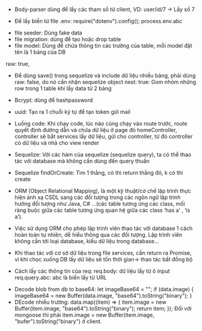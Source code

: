 - Body-parser dùng để lấy các tham số từ client, VD: user/id/7 -> Lấy số 7

- Để lấy biến từ file .env:
  require("dotenv").config();
  process.env.abc

* file seeder: Dùng fake data
* file migration: dùng để tạo hoặc drop table
* file model: Dùng để chứa thông tin các trường của table, mỗi model đặt tên là 1 bảng của DB

raw: true,

- Để dùng save() trong sequelize và include dữ liệu nhiều bảng, phải dùng raw: false, do nó cần nhận sequelize object
  nest: true: Gom nhóm những row trong 1 table khi lấy data từ 2 bảng

- Bcrypt: dùng để hashpassword

* uuid: Tạo ra 1 chuỗi ký tự để tạo token gửi mail

- Luồng code: Khi chạy code, lúc nào cũng chạy vào route trước, route quyết định đường dẫn và chứa dữ liệu ở page đó homeController, controller sẽ bắt services lấy dữ liệu, gửi cho controller, từ đó
  controller có dữ liệu và nhả cho view render

- Sequelize: Với các hàm của sequelize (sequelize query), ta có thể thao tác với database mà không cần dùng đến query thuần
- Sequelize findOrCreate: Tìm 1 thằng, có thì return thằng đó, k có thì create

- ORM (Object Relational Mapping), là một kỹ thuật/cơ chế lập trình thực hiện ánh xạ CSDL sang các đối tượng trong các ngôn ngữ lập trình hướng đối tượng như Java, C# …(các table tương ứng các class, mối ràng buộc giữa các table tương ứng quan hệ giữa các class ‘has a’ , ‘is a’).

- Việc sử dụng ORM cho phép lập trình viên thao tác với database 1 cách hoàn toàn tự nhiên, dễ hiểu thông qua các đối tượng. Lập trình viên không cần tới loại database, kiểu dữ liệu trong database…

- Khi thao tác với cơ sở dữ liệu trong file services, cần return ra Promise, vì khi chọc xuống DB lấy dữ liệu sẽ tốn thời gian-> thao tác bất đồng bộ

- Cách lấy các thông tin của req:
  req.body: dữ liệu lấy từ ô input
  req.query.abc: abc là biến lấy từ URL

* Decode blob from db to base64:
  let imageBase64 = "";
  if (data.image) {
  imageBase64 = new Buffer(data.image, "base64").toString("binary");
  }
* DEcode nhiều trường:
  data.map((item) => {
  item.image = new Buffer(item.image, "base64").toString("binary");
  return item;
  });
  Đối với mongoose thì phải item.image = new Buffer(item.image, "bufer").toString("binary") ở client.
